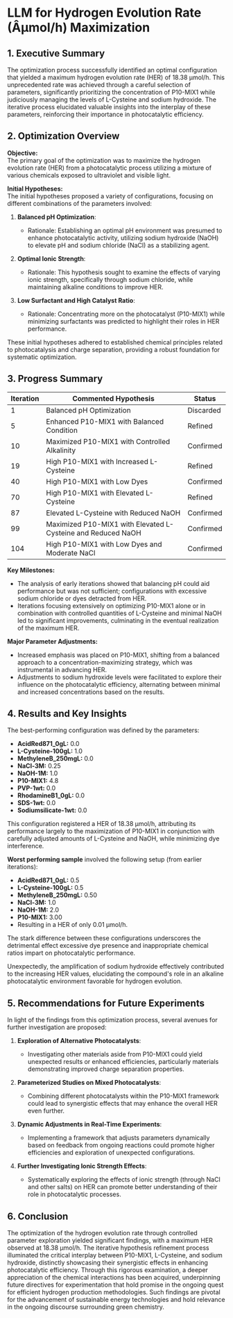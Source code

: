 # LLM for Hydrogen Evolution Rate (Âµmol/h) Maximization 

## 1. Executive Summary

The optimization process successfully identified an optimal configuration that yielded a maximum hydrogen evolution rate (HER) of 18.38 µmol/h. This unprecedented rate was achieved through a careful selection of parameters, significantly prioritizing the concentration of P10-MIX1 while judiciously managing the levels of L-Cysteine and sodium hydroxide. The iterative process elucidated valuable insights into the interplay of these parameters, reinforcing their importance in photocatalytic efficiency.

## 2. Optimization Overview

**Objective:**  
The primary goal of the optimization was to maximize the hydrogen evolution rate (HER) from a photocatalytic process utilizing a mixture of various chemicals exposed to ultraviolet and visible light.

**Initial Hypotheses:**  
The initial hypotheses proposed a variety of configurations, focusing on different combinations of the parameters involved:

1. **Balanced pH Optimization**:
   - Rationale: Establishing an optimal pH environment was presumed to enhance photocatalytic activity, utilizing sodium hydroxide (NaOH) to elevate pH and sodium chloride (NaCl) as a stabilizing agent.
   
2. **Optimal Ionic Strength**:
   - Rationale: This hypothesis sought to examine the effects of varying ionic strength, specifically through sodium chloride, while maintaining alkaline conditions to improve HER.
  
3. **Low Surfactant and High Catalyst Ratio**:
   - Rationale: Concentrating more on the photocatalyst (P10-MIX1) while minimizing surfactants was predicted to highlight their roles in HER performance.

These initial hypotheses adhered to established chemical principles related to photocatalysis and charge separation, providing a robust foundation for systematic optimization.

## 3. Progress Summary

| Iteration | Commented Hypothesis                                                        | Status       |
|-----------|---------------------------------------------------------------------------|--------------|
| 1         | Balanced pH Optimization                                                   | Discarded    |
| 5         | Enhanced P10-MIX1 with Balanced Condition                                 | Refined      |
| 10        | Maximized P10-MIX1 with Controlled Alkalinity                            | Confirmed    |
| 19        | High P10-MIX1 with Increased L-Cysteine                                  | Refined      |
| 40        | High P10-MIX1 with Low Dyes                                              | Confirmed    |
| 70        | High P10-MIX1 with Elevated L-Cysteine                                   | Refined      |
| 87        | Elevated L-Cysteine with Reduced NaOH                                     | Confirmed    |
| 99        | Maximized P10-MIX1 with Elevated L-Cysteine and Reduced NaOH            | Confirmed    |
| 104       | High P10-MIX1 with Low Dyes and Moderate NaCl                           | Confirmed    |

**Key Milestones:**
- The analysis of early iterations showed that balancing pH could aid performance but was not sufficient; configurations with excessive sodium chloride or dyes detracted from HER.
- Iterations focusing extensively on optimizing P10-MIX1 alone or in combination with controlled quantities of L-Cysteine and minimal NaOH led to significant improvements, culminating in the eventual realization of the maximum HER.

**Major Parameter Adjustments:**
- Increased emphasis was placed on P10-MIX1, shifting from a balanced approach to a concentration-maximizing strategy, which was instrumental in advancing HER.
- Adjustments to sodium hydroxide levels were facilitated to explore their influence on the photocatalytic efficiency, alternating between minimal and increased concentrations based on the results.

## 4. Results and Key Insights

The best-performing configuration was defined by the parameters:
- **AcidRed871_0gL:** 0.0
- **L-Cysteine-100gL:** 1.0
- **MethyleneB_250mgL:** 0.0
- **NaCl-3M:** 0.25
- **NaOH-1M:** 1.0
- **P10-MIX1:** 4.8
- **PVP-1wt:** 0.0
- **RhodamineB1_0gL:** 0.0
- **SDS-1wt:** 0.0
- **Sodiumsilicate-1wt:** 0.0

This configuration registered a HER of 18.38 µmol/h, attributing its performance largely to the maximization of P10-MIX1 in conjunction with carefully adjusted amounts of L-Cysteine and NaOH, while minimizing dye interference.

**Worst performing sample** involved the following setup (from earlier iterations):
- **AcidRed871_0gL:** 0.5
- **L-Cysteine-100gL:** 0.5
- **MethyleneB_250mgL:** 0.50
- **NaCl-3M:** 1.0
- **NaOH-1M:** 2.0
- **P10-MIX1:** 3.00
- Resulting in a HER of only 0.01 µmol/h.

The stark difference between these configurations underscores the detrimental effect excessive dye presence and inappropriate chemical ratios impart on photocatalytic performance. 

Unexpectedly, the amplification of sodium hydroxide effectively contributed to the increasing HER values, elucidating the compound's role in an alkaline photocatalytic environment favorable for hydrogen evolution. 

## 5. Recommendations for Future Experiments

In light of the findings from this optimization process, several avenues for further investigation are proposed:

1. **Exploration of Alternative Photocatalysts**:
   - Investigating other materials aside from P10-MIX1 could yield unexpected results or enhanced efficiencies, particularly materials demonstrating improved charge separation properties.

2. **Parameterized Studies on Mixed Photocatalysts**:
   - Combining different photocatalysts within the P10-MIX1 framework could lead to synergistic effects that may enhance the overall HER even further.

3. **Dynamic Adjustments in Real-Time Experiments**:
   - Implementing a framework that adjusts parameters dynamically based on feedback from ongoing reactions could promote higher efficiencies and exploration of unexpected configurations.

4. **Further Investigating Ionic Strength Effects**:
   - Systematically exploring the effects of ionic strength (through NaCl and other salts) on HER can promote better understanding of their role in photocatalytic processes.

## 6. Conclusion

The optimization of the hydrogen evolution rate through controlled parameter exploration yielded significant findings, with a maximum HER observed at 18.38 µmol/h. The iterative hypothesis refinement process illuminated the critical interplay between P10-MIX1, L-Cysteine, and sodium hydroxide, distinctly showcasing their synergistic effects in enhancing photocatalytic efficiency. Through this rigorous examination, a deeper appreciation of the chemical interactions has been acquired, underpinning future directives for experimentation that hold promise in the ongoing quest for efficient hydrogen production methodologies. Such findings are pivotal for the advancement of sustainable energy technologies and hold relevance in the ongoing discourse surrounding green chemistry.